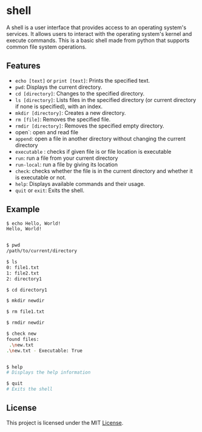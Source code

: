 # shell

A shell is a user interface that provides access to an operating system's services. It allows users to interact with the operating system's kernel and execute commands.
This is a basic shell made from python that supports common file system operations.

## Features

- `echo [text]` or `print [text]`: Prints the specified text.
- `pwd`: Displays the current directory.
- `cd [directory]`: Changes to the specified directory.
- `ls [directory]`: Lists files in the specified directory (or current directory if none is specified), with an index.
- `mkdir [directory]`: Creates a new directory.
- `rm [file]`: Removes the specified file.
- `rmdir [directory]`: Removes the specified empty directory.
- open`: open and read file
- `append`: open a file in another directory without changing the current directory
- `executable` : checks if given file is or file location is executable
- `run`: run a file from your current directory
- `run-local`: run a file by giving its location 
- `check`: checks whether the file is in the current directory and whether it is executable or not.
- `help`: Displays available commands and their usage.
- `quit` or `exit`: Exits the shell.

## Example

```bash
$ echo Hello, World!
Hello, World!


$ pwd
/path/to/current/directory

$ ls
0: file1.txt
1: file2.txt
2: directory1

$ cd directory1

$ mkdir newdir

$ rm file1.txt

$ rmdir newdir

$ check new
found files:
 .\new.txt
.\new.txt - Executable: True


$ help
# Displays the help information

$ quit
# Exits the shell
```

## License

This project is licensed under the MIT [License](LICENSE).
